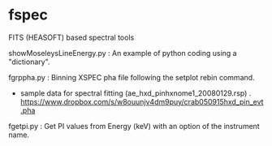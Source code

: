 # fspec
FITS (HEASOFT) based spectral tools 

showMoseleysLineEnergy.py : An example of python coding using a "dictionary".

fgrppha.py : Binning XSPEC pha file following the setplot rebin command.
- sample data for spectral fitting (ae_hxd_pinhxnome1_20080129.rsp)
	. https://www.dropbox.com/s/w8ouunjv4dm9puy/crab050915hxd_pin_evt.pha

fgetpi.py : Get PI values from Energy (keV) with an option of the instrument name.
